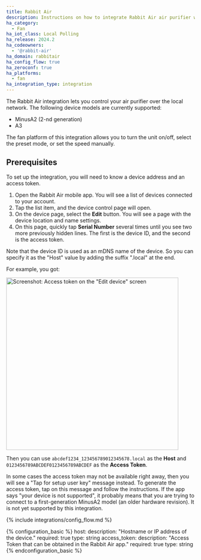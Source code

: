 ```yaml
---
title: Rabbit Air
description: Instructions on how to integrate Rabbit Air air purifier within Home Assistant.
ha_category:
  - Fan
ha_iot_class: Local Polling
ha_release: 2024.2
ha_codeowners:
  - '@rabbit-air'
ha_domain: rabbitair
ha_config_flow: true
ha_zeroconf: true
ha_platforms:
  - fan
ha_integration_type: integration
---
```


The Rabbit Air integration lets you control your air purifier over the local network. The following device models are currently supported:

- MinusA2 (2-nd generation)
- A3

The fan platform of this integration allows you to turn the unit on/off, select the preset mode, or set the speed manually.

## Prerequisites

To set up the integration, you will need to know a device address and an access token.

1. Open the Rabbit Air mobile app. You will see a list of devices connected to your account.
2. Tap the list item, and the device control page will open.
3. On the device page, select the **Edit** button. You will see a page with the device location and name settings.
4. On this page, quickly tap **Serial Number** several times until you see two more previously hidden lines. The first is the device ID, and the second is the access token.

Note that the device ID is used as an mDNS name of the device. So you can specify it as the "Host" value by adding the suffix ".local" at the end.

For example, you got:

<p class='img'>
  <a href='/images/integrations/rabbitair/access_token.png' target='_blank'>
    <img height='460' src='/images/integrations/rabbitair/access_token.png' alt='Screenshot: Access token on the &quot;Edit device&quot; screen'>
  </a>
</p>

Then you can use `abcdef1234_123456789012345678.local` as the **Host** and `0123456789ABCDEF0123456789ABCDEF` as the **Access Token**.

In some cases the access token may not be available right away, then you will see a "Tap for setup user key" message instead. To generate the access token, tap on this message and follow the instructions. If the app says "your device is not supported", it probably means that you are trying to connect to a first-generation MinusA2 model (an older hardware revision). It is not yet supported by this integration.

{% include integrations/config_flow.md %}

{% configuration_basic %}
host:
  description: "Hostname or IP address of the device."
  required: true
  type: string
access_token:
  description: "Access Token that can be obtained in the Rabbit Air app."
  required: true
  type: string
{% endconfiguration_basic %}
